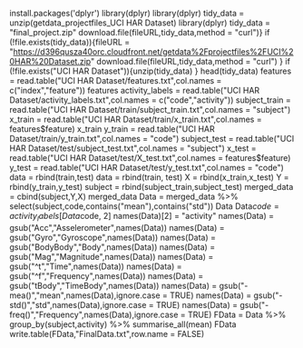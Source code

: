 install.packages('dplyr')
library(dplyr)
library(dplyr)
tidy_data = unzip(getdata_projectfiles_UCI HAR Dataset)
library(dplyr)
tidy_data = "final_project.zip"
download.file(fileURL,tidy_data,method = "curl")}
if (!file.exists(tidy_data)){fileURL = "https://d396qusza40orc.cloudfront.net/getdata%2Fprojectfiles%2FUCI%20HAR%20Dataset.zip"
download.file(fileURL,tidy_data,method = "curl")
}
if (!file.exists("UCI HAR Dataset")){unzip(tidy_data)
}
head(tidy_data)
features = read.table("UCI HAR Dataset/features.txt",col.names = c("index","feature"))
features
activity_labels = read.table("UCI HAR Dataset/activity_labels.txt",col.names = c("code","activity"))
subject_train = read.table("UCI HAR Dataset/train/subject_train.txt",col.names = "subject")
x_train = read.table("UCI HAR Dataset/train/x_train.txt",col.names = features$feature)
x_train
y_train = read.table("UCI HAR Dataset/train/y_train.txt",col.names = "code")
subject_test = read.table("UCI HAR Dataset/test/subject_test.txt",col.names = "subject")
x_test = read.table("UCI HAR Dataset/test/X_test.txt",col.names = features$feature)
y_test = read.table("UCI HAR Dataset/test/y_test.txt",col.names = "code")
data = rbind(train,test)
data = rbind(train, test)
X = rbind(x_train,x_test)
Y = rbind(y_train,y_test)
subject = rbind(subject_train,subject_test)
merged_data = cbind(subject,Y,X)
merged_data
Data = merged_data %>% select(subject,code,contains("mean"),contains("std"))
Data
Data$code = activity_labels[Data$code, 2]
names(Data)[2] = "activity"
names(Data) = gsub("Acc","Asselerometer",names(Data))
names(Data) = gsub("Gyro","Gyroscope",names(Data))
names(Data) = gsub("BodyBody","Body",names(Data))
names(Data) = gsub("Mag","Magnitude",names(Data))
names(Data) = gsub("^t","Time",names(Data))
names(Data) = gsub("^f","Frequency",names(Data))
names(Data) = gsub("tBody","TimeBody",names(Data))
names(Data) = gsub("-mea()","mean",names(Data),ignore.case = TRUE)
names(Data) = gsub("-std()","std",names(Data),ignore.case = TRUE)
names(Data) = gsub("-freq()","Frequency",names(Data),ignore.case = TRUE)
FData = Data %>% group_by(subject,activity) %>% summarise_all(mean)
FData
write.table(FData,"FinalData.txt",row.name = FALSE)
